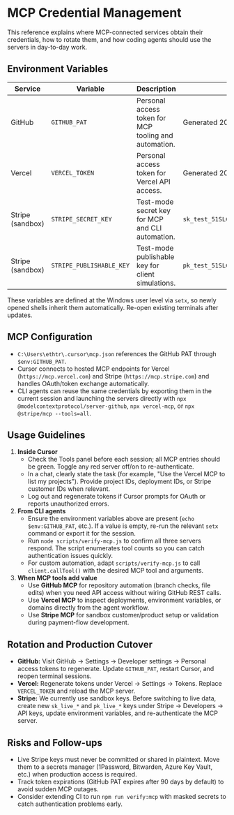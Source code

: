 # MCP Credential Management

This reference explains where MCP-connected services obtain their credentials, how to rotate them, and how coding agents should use the servers in day-to-day work.

## Environment Variables

| Service | Variable | Description | Source |
| --- | --- | --- | --- |
| GitHub | `GITHUB_PAT` | Personal access token for MCP tooling and automation. | Generated 2025-10-23 with scopes `repo`, `read:org`. |
| Vercel | `VERCEL_TOKEN` | Personal access token for Vercel API access. | Generated 2025-10-22 from the Vercel Tokens page. |
| Stripe (sandbox) | `STRIPE_SECRET_KEY` | Test-mode secret key for MCP and CLI automation. | `sk_test_51SLCJyIgkqWZOXtbjwR41wTFaavXftqXZKPTUWU2nEqN7YKCayTHM8HjmlF24unhbE5fYQGHLklpRm1h6eBTWzwO00Tlwh19NB` |
| Stripe (sandbox) | `STRIPE_PUBLISHABLE_KEY` | Test-mode publishable key for client simulations. | `pk_test_51SLCJyIgkqWZOXtbx6FLJOZDswTcZfeVFS9AeghvDVBLRq4RTUW1mTZxSV1Dez4wfHqNEmb9MEs934DEszvl6H1h001bfivm7F` |

These variables are defined at the Windows user level via `setx`, so newly opened shells inherit them automatically. Re-open existing terminals after updates.

## MCP Configuration

- `C:\Users\ethtr\.cursor\mcp.json` references the GitHub PAT through `$env:GITHUB_PAT`.
- Cursor connects to hosted MCP endpoints for Vercel (`https://mcp.vercel.com`) and Stripe (`https://mcp.stripe.com`) and handles OAuth/token exchange automatically.
- CLI agents can reuse the same credentials by exporting them in the current session and launching the servers directly with `npx @modelcontextprotocol/server-github`, `npx vercel-mcp`, or `npx @stripe/mcp --tools=all`.

## Usage Guidelines

1. **Inside Cursor**
   - Check the Tools panel before each session; all MCP entries should be green. Toggle any red server off/on to re-authenticate.
   - In a chat, clearly state the task (for example, "Use the Vercel MCP to list my projects"). Provide project IDs, deployment IDs, or Stripe customer IDs when relevant.
   - Log out and regenerate tokens if Cursor prompts for OAuth or reports unauthorized errors.
2. **From CLI agents**
   - Ensure the environment variables above are present (`echo $env:GITHUB_PAT`, etc.). If a value is empty, re-run the relevant `setx` command or export it for the session.
   - Run `node scripts/verify-mcp.js` to confirm all three servers respond. The script enumerates tool counts so you can catch authentication issues quickly.
   - For custom automation, adapt `scripts/verify-mcp.js` to call `client.callTool()` with the desired MCP tool and arguments.
3. **When MCP tools add value**
   - Use **GitHub MCP** for repository automation (branch checks, file edits) when you need API access without wiring GitHub REST calls.
   - Use **Vercel MCP** to inspect deployments, environment variables, or domains directly from the agent workflow.
   - Use **Stripe MCP** for sandbox customer/product setup or validation during payment-flow development.

## Rotation and Production Cutover

- **GitHub:** Visit GitHub → Settings → Developer settings → Personal access tokens to regenerate. Update `GITHUB_PAT`, restart Cursor, and reopen terminal sessions.
- **Vercel:** Regenerate tokens under Vercel → Settings → Tokens. Replace `VERCEL_TOKEN` and reload the MCP server.
- **Stripe:** We currently use sandbox keys. Before switching to live data, create new `sk_live_*` and `pk_live_*` keys under Stripe → Developers → API keys, update environment variables, and re-authenticate the MCP server.

## Risks and Follow-ups

- Live Stripe keys must never be committed or shared in plaintext. Move them to a secrets manager (1Password, Bitwarden, Azure Key Vault, etc.) when production access is required.
- Track token expirations (GitHub PAT expires after 90 days by default) to avoid sudden MCP outages.
- Consider extending CI to run `npm run verify:mcp` with masked secrets to catch authentication problems early.
